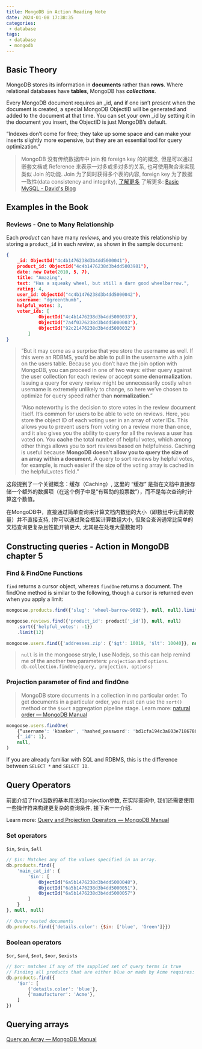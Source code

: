 ```yaml
---
title: MongoDB in Action Reading Note
date: 2024-01-08 17:38:35
categories:
 - database
tags:
 - database
 - mongodb
---
```


## Basic Theory

MongoDB stores its information in **documents** rather than **rows**. Where relational databases have **tables**, MongoDB has ***collections***. 

Every MongoDB document requires an _id, and if one isn’t present when the document is created, a special MongoDB ObjectID will be generated and added to the document at that time. You can set your own _id by setting it in the document you insert, the ObjectID is just MongoDB’s default.

“Indexes don’t come for free; they take up some space and can make your inserts slightly more expensive, but they are an essential tool for query optimization.”

> MongoDB 没有传统数据库中 join 和 foreign key 的的概念, 但是可以通过嵌套文档或 Reference 来表示一对多或多对多的关系, 也可使用聚合来实现类似 Join 的功能. Join 为了同时获得多个表的内容, foreign key 为了数据一致性(data consistency and integrity), [了解更多](https://chat.openai.com/share/419afe95-279b-477f-8afa-8f75ab76edad)
> 了解更多: [Basic MySQL - David's Blog](https://davidzhu.xyz/post/database/mysql/002-basic-sql/)

## Examples in the Book

### Reviews - One to Many Relationship

Each *product* can have many *reviews*, and you create this relationship by storing a `product_id` in each *review*, as shown in the sample document:

```json
{   
    _id: ObjectId("4c4b1476238d3b4dd5000041"),   
    product_id: ObjectId("4c4b1476238d3b4dd5003981"),   
    date: new Date(2010, 5, 7),   
    title: "Amazing",   
    text: "Has a squeaky wheel, but still a darn good wheelbarrow.",   
    rating: 4,   
    user_id: ObjectId("4c4b1476238d3b4dd5000042"),   
    username: "dgreenthumb",   
    helpful_votes: 3,   
    voter_ids: [
            ObjectId("4c4b1476238d3b4dd5000033"),     
            ObjectId("7a4f0376238d3b4dd5000003"),     
            ObjectId("92c21476238d3b4dd5000032")   
        ]
}
```

> “But it may come as a surprise that you store the username as well. If this were an RDBMS, you’d be able to pull in the username with a join on the users table. Because you don’t have the join option with MongoDB, you can proceed in one of two ways: either query against the user collection for each review or accept some **denormalization**. Issuing a query for every review might be unnecessarily costly when username is extremely unlikely to change, so here we’ve chosen to optimize for query speed rather than **normalization**.”
>
> “Also noteworthy is the decision to store votes in the review document itself. It’s common for users to be able to vote on reviews. Here, you store the object ID of each voting user in an array of voter IDs. This allows you to prevent users from voting on a review more than once, and it also gives you the ability to query for all the reviews a user has voted on. You **cache** the total number of helpful votes, which among other things allows you to sort reviews based on helpfulness. Caching is useful because **MongoDB doesn’t allow you to query the size of an array within a document**. A query to sort reviews by helpful votes, for example, is much easier if the size of the voting array is cached in the helpful_votes field.”

这段提到了一个关键概念：缓存（Caching）, 这里的 “缓存” 是指在文档中直接存储一个额外的数据项（在这个例子中是“有帮助的投票数”），而不是每次查询时计算这个数值。

在MongoDB中，直接通过简单查询来计算文档内数组的大小（即数组中元素的数量）并不直接支持, (你可以通过聚合框架计算数组大小, 但聚合查询通常比简单的文档查询更复杂且性能开销更大, 尤其是在处理大量数据时)

## Constructing queries - Action in MongoDB chapter 5

### Find & FindOne Functions
`find` returns a cursor object, whereas `findOne` returns a document. The findOne method is similar to the following, though a cursor is returned even when you apply a limit:

```js
mongoose.products.find({'slug': 'wheel-barrow-9092'}, null, null).limit(1)

mongoose.reviews.find({'product_id': product['_id']}, null, null)
    .sort({'helpful_votes': -1})
    .limit(12)

mongoose.users.find({'addresses.zip': {'$gt': 10019, '$lt': 10040}}, null, null)
```

> `null` is in the mongoose stryle, I use Nodejs, so this can help remind me of the another two parameters: `projection` and `options`.
> `db.collection.findOne(query, projection, options)`


### Projection parameter of find and findOne

> MongoDB store documents in a collection in no particular order. To get documents in a particular order, you must can use the `sort()` method or the `$sort` aggregation pipeline stage. 
> Learn more: [natural order — MongoDB Manual](https://www.mongodb.com/docs/manual/reference/glossary/#std-term-natural-order)

```js
mongoose.users.findOne(
    {“username': 'kbanker', 'hashed_password': 'bd1cfa194c3a603e7186780824b04419'},
    {'_id': 1},
    null,
)
```

If you are already familiar with SQL and RDBMS, this is the difference between `SELECT *` and `SELECT ID`. 

## Query Operators

前面介绍了find函数的基本用法和projection参数, 在实际查询中, 我们还需要使用一些操作符来构建更复杂的查询条件, 接下来一一介绍. 

Learn more: [Query and Projection Operators — MongoDB Manual](https://www.mongodb.com/docs/manual/reference/operator/query/)

### Set operators

`$in`, `$nin`, `$all`

```js
// $in: Matches any of the values specified in an array.
db.products.find({
    'main_cat_id': {
        '$in': [
            ObjectId("6a5b1476238d3b4dd5000048"),         
            ObjectId("6a5b1476238d3b4dd5000051"),         
            ObjectId("6a5b1476238d3b4dd5000057")       
        ]
    }
}, null, null)

// Query nested documents
db.products.find({'details.color': {$in: ['blue', 'Green']}})
```

### Boolean operators

`$or`, `$and`, `$not`, `$nor`, `$exists`

```js
// $or: matches if any of the supplied set of query terms is true
// Finding all products that are either blue or made by Acme requires:
db.products.find({
    '$or': [
        {'details.color': 'blue'},
        {'manufacturer': 'Acme'},
    ]
})
```

## Querying arrays

[Query an Array — MongoDB Manual](https://www.mongodb.com/docs/manual/tutorial/query-arrays/)



